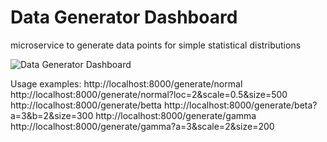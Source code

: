 # Data Generator Dashboard 
microservice to generate data points for simple statistical distributions

![Data Generator Dashboard](image.png)

Usage examples:
http://localhost:8000/generate/normal
http://localhost:8000/generate/normal?loc=2&scale=0.5&size=500
http://localhost:8000/generate/betta
http://localhost:8000/generate/beta?a=3&b=2&size=300
http://localhost:8000/generate/gamma
http://localhost:8000/generate/gamma?a=3&scale=2&size=200

